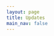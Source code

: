 ```yaml
---
layout: page
title: Updates
main_nav: false
---
```


<!-- * 02/28/2021 - We have released our beta! Please go to the [Getting started](https://popgri.github.io/Race/installation/) page to download. We invite all feedback. -->
